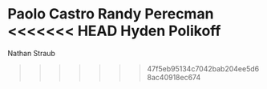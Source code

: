 Paolo Castro
Randy Perecman
<<<<<<< HEAD
Hyden Polikoff
=======


Nathan Straub
>>>>>>> 47f5eb95134c7042bab204ee5d68ac40918ec674
